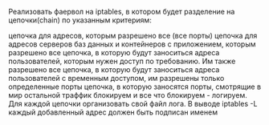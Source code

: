 Реализовать фаервол на iptables, в котором будет разделение на цепочки(chain) по указанным
критериям:

цепочка для адресов, которым разрешено все (все порты)
цепочка для адресов серверов баз данных и контейнеров с приложением, которым разрешено все
цепочка, в которую будут заноситься адреса пользователей, которым нужен доступ по требованию. Им также
разрешено все
цепочка, в которую будут заноситься адреса пользователей с временным доступом, им разрешены только
определенные порты
цепочка, в которую заносятся порты, смотрящие в мир
остальной траффик блокируем и все что блокируем - логируем. Для каждой цепочки организовать свой файл лога.
В выводе iptables -L каждый добавленный адрес должен быть подписан именем